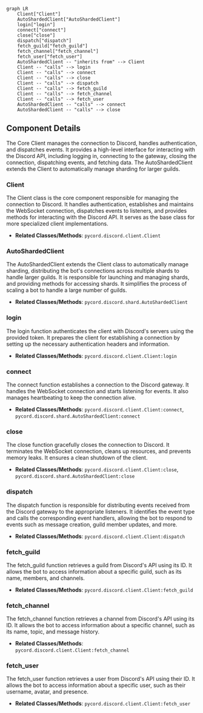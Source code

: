 ```mermaid
graph LR
    Client["Client"]
    AutoShardedClient["AutoShardedClient"]
    login["login"]
    connect["connect"]
    close["close"]
    dispatch["dispatch"]
    fetch_guild["fetch_guild"]
    fetch_channel["fetch_channel"]
    fetch_user["fetch_user"]
    AutoShardedClient -- "inherits from" --> Client
    Client -- "calls" --> login
    Client -- "calls" --> connect
    Client -- "calls" --> close
    Client -- "calls" --> dispatch
    Client -- "calls" --> fetch_guild
    Client -- "calls" --> fetch_channel
    Client -- "calls" --> fetch_user
    AutoShardedClient -- "calls" --> connect
    AutoShardedClient -- "calls" --> close
```

## Component Details

The Core Client manages the connection to Discord, handles authentication, and dispatches events. It provides a high-level interface for interacting with the Discord API, including logging in, connecting to the gateway, closing the connection, dispatching events, and fetching data. The AutoShardedClient extends the Client to automatically manage sharding for larger guilds.

### Client
The Client class is the core component responsible for managing the connection to Discord. It handles authentication, establishes and maintains the WebSocket connection, dispatches events to listeners, and provides methods for interacting with the Discord API. It serves as the base class for more specialized client implementations.
- **Related Classes/Methods**: `pycord.discord.client.Client`

### AutoShardedClient
The AutoShardedClient extends the Client class to automatically manage sharding, distributing the bot's connections across multiple shards to handle larger guilds. It is responsible for launching and managing shards, and providing methods for accessing shards. It simplifies the process of scaling a bot to handle a large number of guilds.
- **Related Classes/Methods**: `pycord.discord.shard.AutoShardedClient`

### login
The login function authenticates the client with Discord's servers using the provided token. It prepares the client for establishing a connection by setting up the necessary authentication headers and information.
- **Related Classes/Methods**: `pycord.discord.client.Client:login`

### connect
The connect function establishes a connection to the Discord gateway. It handles the WebSocket connection and starts listening for events. It also manages heartbeating to keep the connection alive.
- **Related Classes/Methods**: `pycord.discord.client.Client:connect`, `pycord.discord.shard.AutoShardedClient:connect`

### close
The close function gracefully closes the connection to Discord. It terminates the WebSocket connection, cleans up resources, and prevents memory leaks. It ensures a clean shutdown of the client.
- **Related Classes/Methods**: `pycord.discord.client.Client:close`, `pycord.discord.shard.AutoShardedClient:close`

### dispatch
The dispatch function is responsible for distributing events received from the Discord gateway to the appropriate listeners. It identifies the event type and calls the corresponding event handlers, allowing the bot to respond to events such as message creation, guild member updates, and more.
- **Related Classes/Methods**: `pycord.discord.client.Client:dispatch`

### fetch_guild
The fetch_guild function retrieves a guild from Discord's API using its ID. It allows the bot to access information about a specific guild, such as its name, members, and channels.
- **Related Classes/Methods**: `pycord.discord.client.Client:fetch_guild`

### fetch_channel
The fetch_channel function retrieves a channel from Discord's API using its ID. It allows the bot to access information about a specific channel, such as its name, topic, and message history.
- **Related Classes/Methods**: `pycord.discord.client.Client:fetch_channel`

### fetch_user
The fetch_user function retrieves a user from Discord's API using their ID. It allows the bot to access information about a specific user, such as their username, avatar, and presence.
- **Related Classes/Methods**: `pycord.discord.client.Client:fetch_user`
